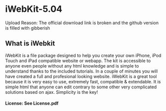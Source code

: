 # iWebKit-5.04


Upload Reason: The official download link is broken and the github version is filled with gibberish

## What is iWebkit
iWebKit is a file package designed to help you create your own iPhone, iPod Touch and iPad compatible website or webapp. 
The kit is accessible to anyone even people without any html knowledge and is simple to understand thanks to the included tutorials. 
In a couple of minutes you will have created a full and profesional looking website. 
iWebKit is a great tool because it is very easy to use, extremely fast, compatible & extendable. 
It is simple html that anyone can edit contrary to some other very complicated solutions based on ajax. 
Simplicity is the key!

#### License: See License.pdf
